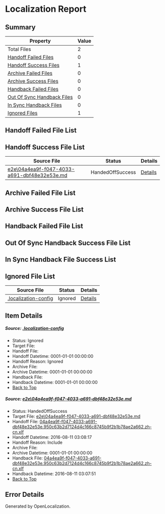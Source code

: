 # <a name='report-top'></a> Localization Report

## Summary
 Property | Value 
 -------- | ----- 
 Total Files | 2
[ Handoff Failed Files ](#handoff-failed-list)| 0
[ Handoff Success Files ](#handoff-success-list)| 1
[ Archive Failed Files ](#archive-failed-list)| 0
[ Archive Success Files ](#archive-success-list)| 0
[ Handback Failed Files ](#handback-failed-list)| 0
[ Out Of Sync Handback Files ](#outofsync-handback-success-list)| 0
[ In Sync Handback Files ](#insync-handback-success-list)| 0
[ Ignored Files ](#ignored-list)| 1

## <a name='handoff-failed-list'></a> Handoff Failed File List

## <a name='handoff-success-list'></a> Handoff Success File List
 Source File | Status | Details 
 ----------- | ------ | ------- 
 [e2e\04a4ea9f-f047-4033-a691-dbf48e32e53e.md](https://github.com/OpenLocalizationTestOrg/oltest/blob/97c210ff5ffd9e4e85183c03a3e066eec679141f/e2e/04a4ea9f-f047-4033-a691-dbf48e32e53e.md) | HandedOffSuccess | [Details](#8bea12937ca57725f1560d04a6443aa6137a14361)

## <a name='archive-failed-list'></a> Archive Failed File List

## <a name='archive-success-list'></a> Archive Success File List

## <a name='handback-failed-list'></a> Handback Failed File List

## <a name='outofsync-handback-success-list'></a> Out Of Sync Handback Success File List

## <a name='insync-handback-success-list'></a> In Sync Handback File Success List

## <a name='ignored-list'></a> Ignored File List
 Source File | Status | Details 
 ----------- | ------ | ------- 
 [.localization-config](https://github.com/OpenLocalizationTestOrg/oltest/blob/97c210ff5ffd9e4e85183c03a3e066eec679141f/.localization-config) | Ignored | [Details](#3d4f252ac210baf56311d7e97dcc2db10974dbd20)

## Item Details
##### <a name='3d4f252ac210baf56311d7e97dcc2db10974dbd20'></a> Source: [.localization-config](https://github.com/OpenLocalizationTestOrg/oltest/blob/97c210ff5ffd9e4e85183c03a3e066eec679141f/.localization-config)
* Status: Ignored
* Target File: 
* Handoff File: 
* Handoff Datetime: 0001-01-01 00:00:00
* Handoff Reason: Ignored
* Archive File: 
* Archive Datetime: 0001-01-01 00:00:00
* Handback File: 
* Handback Datetime: 0001-01-01 00:00:00
* [Back to Top](#report-top)

##### <a name='8bea12937ca57725f1560d04a6443aa6137a14361'></a> Source: [e2e\04a4ea9f-f047-4033-a691-dbf48e32e53e.md](https://github.com/OpenLocalizationTestOrg/oltest/blob/97c210ff5ffd9e4e85183c03a3e066eec679141f/e2e/04a4ea9f-f047-4033-a691-dbf48e32e53e.md)
* Status: HandedOffSuccess
* Target File: [e2e\04a4ea9f-f047-4033-a691-dbf48e32e53e.md](https://github.com/OpenLocalizationTestOrg/ol-test-zhcn/blob/558b96b53f52cfbc536f5432482a861a850e6a59/e2e/04a4ea9f-f047-4033-a691-dbf48e32e53e.md)
* Handoff File: [04a4ea9f-f047-4033-a691-dbf48e32e53e.950c63b2d7124d4c166c8745b9f2b1b78ae2a662.zh-cn.xlf](https://github.com/OpenLocalizationTestOrg/olhandoff-e2e/blob/f6be82d6593828c4dfda409ca6288c7866aeb75a/ol-handoff/OpenLocalizationTestOrg/ol-test-zhcn/ci/ht/04a4ea9f-f047-4033-a691-dbf48e32e53e.950c63b2d7124d4c166c8745b9f2b1b78ae2a662.zh-cn.xlf)
* Handoff Datetime: 2016-08-11 03:08:17
* Handoff Reason: Include
* Archive File: 
* Archive Datetime: 0001-01-01 00:00:00
* Handback File: [04a4ea9f-f047-4033-a691-dbf48e32e53e.950c63b2d7124d4c166c8745b9f2b1b78ae2a662.zh-cn.xlf](https://github.com/OpenLocalizationTestOrg/olhandback-e2e/blob/bdc31f7714610a43fefeebeb79013fcd744de985/ol-handback/OpenLocalizationTestOrg/ol-test-zhcn/ci/ht/04a4ea9f-f047-4033-a691-dbf48e32e53e.950c63b2d7124d4c166c8745b9f2b1b78ae2a662.zh-cn.xlf)
* Handback Datetime: 2016-08-11 03:07:51
* [Back to Top](#report-top)


## Error Details

Generated by OpenLocalization.
